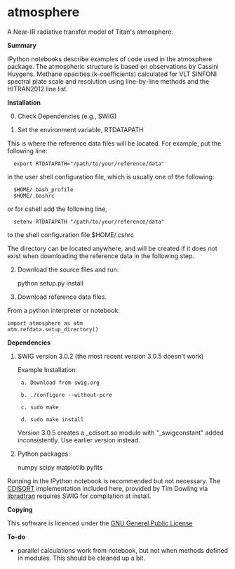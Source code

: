 atmosphere
============

A Near-IR radiative transfer model of Titan's atmosphere.

__Summary__

IPython notebooks describe examples of code used in the
atmosphere package. The atmospheric structure is based on observations
by Cassini Huygens. Methane opacities (k-coefficients) calculated 
for VLT SINFONI spectral plate scale and resolution using
line-by-line methods and the HITRAN2012 line list. 

__Installation__

0. Check Dependencies (e.g., SWIG)

1. Set the environment variable, RTDATAPATH

This is where the reference data files will be located.
For example, put the following line:

      export RTDATAPATH="/path/to/your/reference/data"

in the user shell configuration file, which is usually one 
of the following:

      $HOME/.bash_profile
      $HOME/.bashrc

or for cshell add the following line,

      setenv RTDATAPATH "/path/to/your/reference/data"
      
to the shell configuration file $HOME/.cshrc

The directory can be located anywhere, and will be created
if it does not exist when downloading the reference data 
in the following step.

2. Download the source files and run:

	python setup.py install


3. Download reference data files. 

From a python interpreter or notebook:

	import atmosphere as atm
	atm.refdata.setup_directory()


__Dependencies__

1. SWIG version 3.0.2
   (the most recent version 3.0.5 doesn't work)

	Example Installation:
	
		a. Download from swig.org
	
		b. ./configure --without-pcre
	
		c. sudo make

		d. sudo make install

	Version 3.0.5 creates a _cdisort.so module with "_swigconstant"
	added inconsistently. Use earlier version instead.

2. Python packages:

	numpy
	scipy
	matplotlib
	pyfits

Running in the IPython notebook is recommended but not necessary.
The [CDISORT](http://www.libradtran.org/bin/cdisort-2.1.3.tar.gz) 
implementation included here, provided by Tim Dowling via 
[libradtran](http://www.libradtran.org/) requires SWIG for 
compilation at install.


__Copying__

This software is licenced under the 
[GNU Generel Public License](http://www.gnu.org/licenses/gpl.txt)

__To-do__

 - parallel calculations work from notebook, but not when methods
   defined in modules. This should be cleaned up a bit. 
